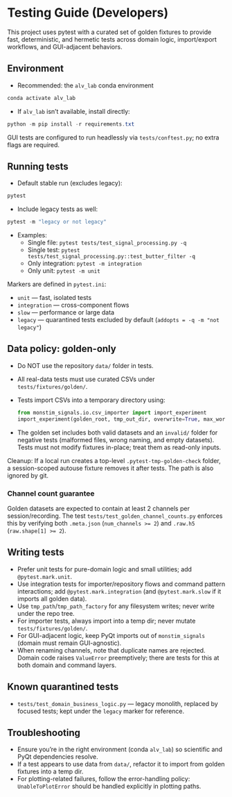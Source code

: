 # Testing Guide (Developers)

This project uses pytest with a curated set of golden fixtures to provide fast, deterministic, and hermetic tests across domain logic, import/export workflows, and GUI-adjacent behaviors.

## Environment

- Recommended: the `alv_lab` conda environment

```powershell
conda activate alv_lab
```

- If `alv_lab` isn’t available, install directly:

```powershell
python -m pip install -r requirements.txt
```

GUI tests are configured to run headlessly via `tests/conftest.py`; no extra flags are required.

## Running tests

- Default stable run (excludes legacy):

```powershell
pytest
```

- Include legacy tests as well:

```powershell
pytest -m "legacy or not legacy"
```

- Examples:
  - Single file: `pytest tests/test_signal_processing.py -q`
  - Single test: `pytest tests/test_signal_processing.py::test_butter_filter -q`
  - Only integration: `pytest -m integration`
  - Only unit: `pytest -m unit`

Markers are defined in `pytest.ini`:
- `unit` — fast, isolated tests
- `integration` — cross-component flows
- `slow` — performance or large data
- `legacy` — quarantined tests excluded by default (`addopts = -q -m "not legacy"`)

## Data policy: golden-only

- Do NOT use the repository `data/` folder in tests.
- All real-data tests must use curated CSVs under `tests/fixtures/golden/`.
- Tests import CSVs into a temporary directory using:

  ```python
  from monstim_signals.io.csv_importer import import_experiment
  import_experiment(golden_root, tmp_out_dir, overwrite=True, max_workers=1)
  ```

- The golden set includes both valid datasets and an `invalid/` folder for negative tests (malformed files, wrong naming, and empty datasets). Tests must not modify fixtures in-place; treat them as read-only inputs.

Cleanup: If a local run creates a top-level `.pytest-tmp-golden-check` folder, a session-scoped autouse fixture removes it after tests. The path is also ignored by git.

### Channel count guarantee

Golden datasets are expected to contain at least 2 channels per session/recording. The test `tests/test_golden_channel_counts.py` enforces this by verifying both `.meta.json` (`num_channels >= 2`) and `.raw.h5` (`raw.shape[1] >= 2`).

## Writing tests

- Prefer unit tests for pure-domain logic and small utilities; add `@pytest.mark.unit`.
- Use integration tests for importer/repository flows and command pattern interactions; add `@pytest.mark.integration` (and `@pytest.mark.slow` if it imports all golden data).
- Use `tmp_path`/`tmp_path_factory` for any filesystem writes; never write under the repo tree.
- For importer tests, always import into a temp dir; never mutate `tests/fixtures/golden/`.
- For GUI-adjacent logic, keep PyQt imports out of `monstim_signals` (domain must remain GUI-agnostic).
- When renaming channels, note that duplicate names are rejected. Domain code raises `ValueError` preemptively; there are tests for this at both domain and command layers.

## Known quarantined tests

- `tests/test_domain_business_logic.py` — legacy monolith, replaced by focused tests; kept under the `legacy` marker for reference.

## Troubleshooting

- Ensure you’re in the right environment (conda `alv_lab`) so scientific and PyQt dependencies resolve.
- If a test appears to use data from `data/`, refactor it to import from golden fixtures into a temp dir.
- For plotting-related failures, follow the error-handling policy: `UnableToPlotError` should be handled explicitly in plotting paths.
